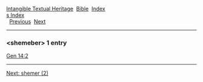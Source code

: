 [Intangible Textual Heritage](../../index)  [Bible](../index) 
[Index](index)   
[s Index](_s_)  
  [Previous](c10213)  [Next](c10215) 

------------------------------------------------------------------------

### &lt;shemeber&gt; 1 entry

[Gen 14:2](../kjv/gen014.htm#002)  

------------------------------------------------------------------------

[Next: shemer (2)](c10215)
